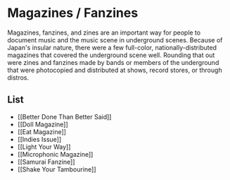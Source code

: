 # Magazines / Fanzines
Magazines, fanzines, and zines are an important way for people to document music and the music scene in underground scenes. Because of Japan's insular nature, there were a few full-color, nationally-distributed magazines that covered the underground scene well. Rounding that out were zines and fanzines made by bands or members of the underground that were photocopied and distributed at shows, record stores, or through distros. 

## List
- [[Better Done Than Better Said]]
- [[Doll Magazine]]
- [[Eat Magazine]]
- [[Indies Issue]]
- [[Light Your Way]]
- [[Microphonic Magazine]]
- [[Samurai Fanzine]]
- [[Shake Your Tambourine]]